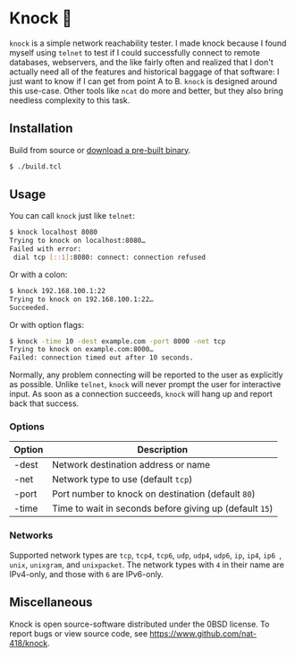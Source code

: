 # Knock 🚪

 `knock` is a simple network reachability tester. I made knock because
 I found myself using `telnet` to test if I could successfully connect
 to remote databases, webservers, and the like fairly often and realized
 that I don't actually need all of the features and historical baggage
 of that software: I just want to know if I can get from point A to B.
 `knock` is designed around this use-case. Other tools like `ncat`
 do more and better, but they also bring needless complexity to this task.

## Installation

Build from source or [download a pre-built binary].

```bash
$ ./build.tcl
```

## Usage

You can call `knock` just like `telnet`:

```bash
$ knock localhost 8080
Trying to knock on localhost:8080…
Failed with error:
 dial tcp [::1]:8080: connect: connection refused
```

Or with a colon:

```bash
$ knock 192.168.100.1:22
Trying to knock on 192.168.100.1:22…
Succeeded.
```

Or with option flags:

```bash
$ knock -time 10 -dest example.com -port 8000 -net tcp
Trying to knock on example.com:8000…
Failed: connection timed out after 10 seconds.
```

Normally, any problem connecting will be reported to the user
as explicitly as possible. Unlike `telnet`, `knock` will never
prompt the user for interactive input. As soon as a connection
succeeds, `knock` will hang up and report back that success.

### Options

| Option | Description                                             |
| ------ | ------------------------------------------------------- |
| -dest  | Network destination address or name                     |
| -net   | Network type to use (default `tcp`)                     |
| -port  | Port number to knock on destination (default `80`)      |
| -time  | Time to wait in seconds before giving up (default `15`) |

### Networks
Supported network types are `tcp`, `tcp4`, `tcp6`, `udp`, `udp4`, `udp6`,
`ip`, `ip4`, `ip6 `, `unix`, `unixgram`, and `unixpacket`. The network types
with `4` in their name are IPv4-only, and those with `6` are IPv6-only.

## Miscellaneous

Knock is open source-software distributed under the 0BSD license.
To report bugs or view source code, see https://www.github.com/nat-418/knock.


[download a pre-built binary]: https://github.com/nat-418/knock/releases/latest
